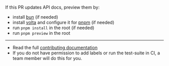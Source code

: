 <!-- Thank you for opening up this PR! -->

If this PR updates API docs, preview them by:

- install [bun](https://bun.sh/docs/installation) (if needed)
- install [volta](https://docs.volta.sh/guide/getting-started) and configure it for [pnpm](https://docs.volta.sh/advanced/pnpm) (if needed)
- run `pnpm install` in the root (if needed)
- run `pnpm preview` in the root

---

- Read the full [contributing documentation](https://github.com/emberjs/data/blob/main/contributing/become-a-contributor.md)
- If you do not have permission to add labels or run the test-suite in CI, a team member will do this for you.
